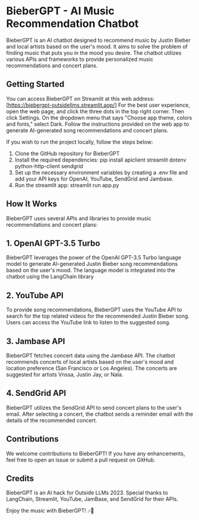 # BieberGPT - AI Music Recommendation Chatbot
BieberGPT is an AI chatbot designed to recommend music by Justin Bieber and local artists based on the user's mood. It aims to solve the problem of finding music that puts you in the mood you desire. The chatbot utilizes various APIs and frameworks to provide personalized music recommendations and concert plans.

## Getting Started
You can access BieberGPT on Streamlit at this web address:
[https://biebergpt-outsidellms.streamlit.app/]
For the best user experience, open the web page, and click the three dots in the top right corner. Then click Settings. On the dropdown menu that says "Choose app theme, colors and fonts," select Dark. Follow the instructions provided on the web app to generate AI-generated song recommendations and concert plans. 

If you wish to run the project locally, follow the steps below:

1. Clone the GitHub repository for BieberGPT
2. Install the required dependencies: pip install apiclient streamlit dotenv python-http-client sendgrid
3. Set up the necessary environment variables by creating a .env file and add your API keys for OpenAI, YouTube, SendGrid and Jambase.
4. Run the streamlit app: streamlit run app.py

## How It Works
BieberGPT uses several APIs and libraries to provide music recommendations and concert plans:
## 1. **OpenAI GPT-3.5 Turbo**
BieberGPT leverages the power of the OpenAI GPT-3.5 Turbo language model to generate AI-generated Justin Bieber song recommendations based on the user's mood. The language model is integrated into the chatbot using the LangChain library
## 2. **YouTube API**
To provide song recommendations, BieberGPT uses the YouTube API to search for the top related videos for the recommended Justin Bieber song. Users can access the YouTube link to listen to the suggested song.
## 3. **Jambase API**
BieberGPT fetches concert data using the Jambase API. The chatbot recommends concerts of local artists based on the user's mood and location preference (San Francisco or Los Angeles). The concerts are suggested for artists Vnssa, Justin Jay, or Nala.
## 4. **SendGrid API**
BieberGPT utilizes the SendGrid API to send concert plans to the user's email. After selecting a concert, the chatbot sends a reminder email with the details of the recommended concert.

## Contributions
We welcome contributions to BieberGPT! If you have any enhancements, feel free to open an issue or submit a pull request on GitHub.

## Credits
BieberGPT is an AI hack for Outside LLMs 2023. Special thanks to LangChain, Streamlit, YouTube, JamBase, and SendGrid for their APIs.

Enjoy the music with BieberGPT! 🎶🎤
